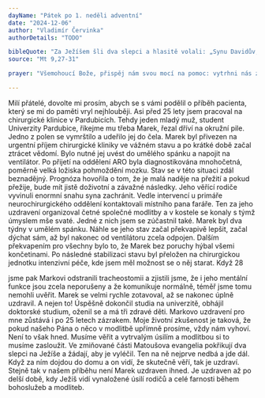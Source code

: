 ```yaml
---
dayName: "Pátek po 1. neděli adventní"
date: "2024-12-06"
author: "Vladimír Červinka"
authorDetails: "TODO"

bibleQuote: "Za Ježíšem šli dva slepci a hlasitě volali: „Synu Davidův, smiluj se nad námi!“ Jak vešel do domu, přišli ti slepci k němu. Ježíš jim řekl: „Věříte, že mám takovou moc?“ Odpověděli mu: „Ano, Pane.“ Dotkl se tedy jejich očí a řekl: „Ať se vám stane, jak věříte.“ I otevřely se jim oči. Ježíš jim důrazně nařídil: „Ale ať se to nikdo nedoví!“ Oni však odešli a rozhlásili to po celém tom kraji."
source: "Mt 9,27-31"

prayer: "Všemohoucí Bože, přispěj nám svou mocí na pomoc: vytrhni nás z nebezpečí, které nám hrozí pro naše hříchy, vysvoboď nás a zachraň nás. Prosíme o to skrze tvého Syna…"

---
```


Milí přátelé,
dovolte mi prosím, abych se s vámi podělil o příběh pacienta, který se mi do paměti vryl nejhlouběji. Asi před 25 lety jsem pracoval na chirurgické klinice v Pardubicích. Tehdy jeden mladý muž, student Univerzity Pardubice, říkejme mu třeba Marek, řezal dříví na okružní pile. Jedno z polen se vymrštilo a udeřilo jej do čela. Marek byl přivezen na urgentní příjem chirurgické kliniky ve vážném stavu a po krátké době začal ztrácet vědomí. Bylo nutné jej uvést do umělého spánku a napojit na ventilátor. Po přijetí na oddělení ARO byla diagnostikována mnohočetná, poměrně velká ložiska pohmoždění mozku. Stav se v této situaci zdál beznadějný. Prognóza hovořila o tom, že je malá naděje na přežití a pokud přežije, bude mít jistě doživotní a závažné následky. Jeho věřící rodiče vyvinuli enormní snahu syna zachránit. Vedle intervencí u primáře neurochirurgického oddělení kontaktovali místního pana faráře. Ten za jeho uzdravení organizoval četné společné modlitby a v kostele se konaly s týmž úmyslem mše svaté. Jedné z nich jsem se zúčastnil také. Marek byl dva týdny v umělém spánku. Náhle se jeho stav začal překvapivě lepšit, začal dýchat sám, až byl nakonec od ventilátoru zcela odpojen. Dalším překvapením pro všechny bylo to, že Marek bez poruchy hýbal všemi končetinami. Po následné stabilizaci stavu byl přeložen na chirurgickou jednotku intenzivní péče, kde jsem měl možnost se o něj starat. Když
28
 
jsme pak Markovi odstranili tracheostomii a zjistili jsme, že i jeho mentální funkce jsou zcela neporušeny a že komunikuje normálně, téměř jsme tomu nemohli uvěřit. Marek se velmi rychle zotavoval, až se nakonec úplně uzdravil. A nejen to! Úspěšně dokončil studia na univerzitě, obhájil doktorské studium, oženil se a má tři zdravé děti. Markovo uzdravení pro mne zůstává i po 25 letech zázrakem.
Moje životní zkušenost je taková, že pokud našeho Pána o něco v modlitbě upřímně prosíme, vždy nám vyhoví. Není to však hned. Musíme věřit a vytrvalým úsilím a modlitbou si to musíme zasloužit.
Ve zmiňované části Matoušova evangelia pokřikují dva slepci na Ježíše a žádají, aby je vyléčil. Ten na ně nejprve nedbá a jde dál. Když za ním dojdou do domu a on vidí, že skutečně věří, tak je uzdraví. Stejně tak v našem příběhu není Marek uzdraven ihned. Je uzdraven až po delší době, kdy Ježíš vidí vynaložené úsilí rodičů a celé farnosti během bohoslužeb a modliteb.
